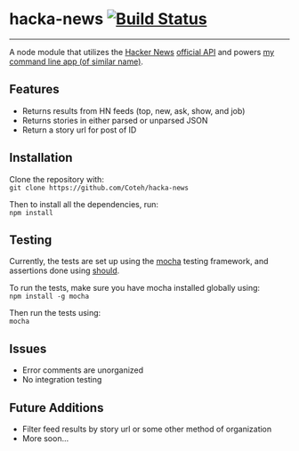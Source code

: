# hacka-news [![Build Status](https://travis-ci.org/Coteh/hacka-news.svg?branch=master)](https://travis-ci.org/Coteh/hacka-news)
-----------------
A node module that utilizes the [Hacker News](https://news.ycombinator.com/) [official API](https://github.com/HackerNews/API) and powers [my command line app (of similar name)](https://github.com/Coteh/hacka-news-cli).

## Features
- Returns results from HN feeds (top, new, ask, show, and job)
- Returns stories in either parsed or unparsed JSON
- Return a story url for post of ID

## Installation
Clone the repository with:  
`git clone https://github.com/Coteh/hacka-news`

Then to install all the dependencies, run:  
`npm install`

## Testing
Currently, the tests are set up using the [mocha](http://mochajs.org/) testing framework, and assertions done using [should](https://www.npmjs.com/package/should).

To run the tests, make sure you have mocha installed globally using:  
`npm install -g mocha`

Then run the tests using:  
`mocha`

## Issues
- Error comments are unorganized
- No integration testing

## Future Additions
- Filter feed results by story url or some other method of organization
- More soon...
